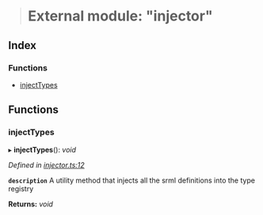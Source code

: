> # External module: "injector"

## Index

### Functions

* [injectTypes](_injector_.md#injecttypes)

## Functions

###  injectTypes

▸ **injectTypes**(): *void*

*Defined in [injector.ts:12](https://github.com/polkadot-js/api/blob/07b89e7/packages/types/src/injector.ts#L12)*

**`description`** A utility method that injects all the srml definitions into the type registry

**Returns:** *void*